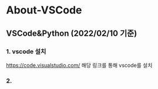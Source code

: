 # About-VSCode


## VSCode&Python (2022/02/10 기준)
### 1. vscode 설치
https://code.visualstudio.com/
해당 링크를 통해 vscode를 설치

### 2. 
